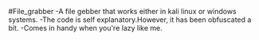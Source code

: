 #File_grabber
-A file gebber that works either in kali linux or windows systems. 
-The code is self explanatory.However, it has been obfuscated a bit.
-Comes in handy when you're lazy like me.
